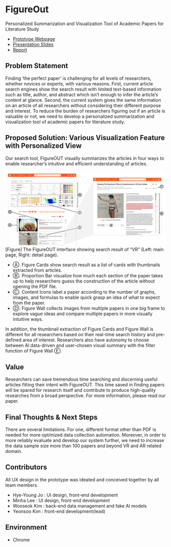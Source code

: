 # FigureOut
Personalized Summarization and Visualization Tool of Academic Papers for Literature Study

* [Prototype Webpage](https://hyeyoungjo.github.io/FigureOut/)
* [Presentation Slides](https://www.figma.com/proto/WMHtTZlzMnwpZYeUYZaXo6/%EB%94%94%ED%94%84?node-id=182%3A2485)
* [Report](https://drive.google.com/file/d/1_bShUu1gDvNLJ2YuvcmIgmCBCuJvhQT2/view?usp=sharing)

## Problem Statement
Finding ‘the perfect paper’ is challenging for all levels of researchers, whether novices or experts, with various
reasons. First, current article search engines show the search result with limited text-based information such as
title, author, and abstract which isn’t enough to infer the article’s content at glance. Second, the current system
gives the same information on an article of all researchers without considering their different purpose and
interest. To reduce the burden of researchers figuring out if an article is valuable or not, we need to develop a
personalized summarization and visualization tool of academic papers for literature study.

## Proposed Solution: Various Visualization Feature with Personalized View
Our search tool, FigureOUT visually summarizes the articles in four ways to enable researcher’s intuitive and
efficient understanding of articles.

![The FigureOUT interface showing search result of “VR” (Left: main page, Right: detail page).](/img/explain.png)
[Figure] The FigureOUT interface showing search result of “VR” (Left: main page, Right: detail page).

  * Ⓐ. Figure Cards show search result as a list of cards with thumbnails extracted from articles.
  * Ⓑ. Proportion Bar visualize how much each section of the paper takes up to help researchers guess the
construction of the article without opening the PDF file.
  * Ⓒ. Content Icons label a paper according to the number of graphs, images, and formulas to enable quick
grasp an idea of what to expect from the paper.
  * Ⓓ. Figure Wall collects images from multiple papers in one big frame to explore vague ideas and compare
multiple papers in more visually intuitive ways.

In addition, the thumbnail extraction of Figure Cards and Figure Wall is different for all researchers based on
their real-time search history and pre-defined area of interest. Researchers also have autonomy to choose
between AI data-driven and user-chosen visual summary with the filter function of Figure Wall Ⓔ.

## Value
Researchers can save tremendous time searching and discerning useful articles fitting their intent with
FigureOUT. This time saved in finding papers will be spared for research itself and contribute to produce
high-quality researches from a broad perspective. For more information, please read our paper.

## Final Thoughts & Next Steps
There are several limitations. For one, different format other than PDF is needed for more optimized data
collection automation. Moreover, in order to more reliably evaluate and develop our system further, we need to
increase the data sample size more than 100 papers and beyond VR and AR related domain.

## Contributors
All UX design in the prototype was ideated and conceived together by all team members.
* Hye-Young Jo : UI design, front-end development
* Minha Lee : UI design, front-end development
* Wooseok Kim : back-end data management and fake AI models
* Yeonsoo Kim : front-end development(lead)

## Environment
* Chrome
